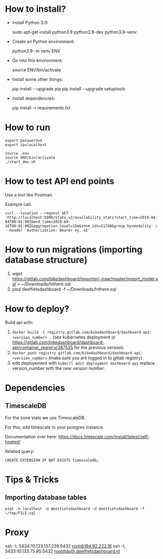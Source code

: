 # How to install?

- Install Python 3.9:

    sudo apt-get install python3.9 python3.9-dev python3.9-venv

- Create an Python environment:

    python3.9 -m venv ENV

- Go into this environment:

    source ENV/bin/activate

- Install some other things:

    pip install --upgrade pip
    pip install --upgrade setuptools

- Install dependencies:

    pip install -r requirements.txt

# How to run

    export password=X
    export ip=localhost

    source .env
    source ENV/bin/activate
    ./start_dev.sh

# How to test API end points

Use a tool like Postman.

Example call:

```
curl --location --request GET 'http://localhost:5000/stats_v2/availability_stats?start_time=2019-04-04T00:01:00Z&end_time=2019-04-16T00:01:00Z&aggregation_level=15m&zone_ids=51748&group_by=modality' \
--header 'Authorization: Bearer ey..eI'
```

# How to run migrations (importing database structure)

1. wget https://gitlab.com/bikedashboard/importer/-/raw/master/import_model.sql > ~/Downloads/hithere.sql
2. psql deelfietsdashboard -f ~/Downloads/hithere.sql

# How to deploy?

Build api with:

1. `docker build -t registry.gitlab.com/bikedashboard/dashboard-api:<version_number> .` (see kubernetes deployment or https://gitlab.com/bikedashboard/dashboard-api/container_registry/387535 for the previous version).
2. `docker push registry.gitlab.com/bikedashboard/dashboard-api:<version_number>` (make sure you are logged in to gitlab registry)
3. edit deployement with `kubectl edit deployment dashboard-api` replace version_number with the new version number.

# Dependencies

## TimescaleDB

For the zone stats we use TimescaleDB.

For this, add timescale to your postgres instance. 

Documentation over here: https://docs.timescale.com/install/latest/self-hosted/

Related query:

    CREATE EXTENSION IF NOT EXISTS timescaledb;

# Tips & Tricks

## Importing database tables

    psql -h localhost -U deelfietsdashboard -d deelfietsdashboard -f ~/tmp/FILE.sql

# Proxy

ssh -L 5434:10.133.137.239:5432 root@164.92.222.16
ssh -L 5433:10.133.75.95:5432 root@auth.deelfietsdashboard.nl
